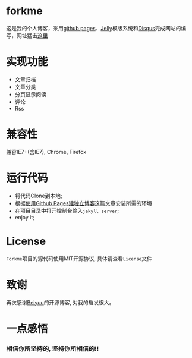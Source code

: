 forkme
==========
这是我的个人博客，采用[github pages](http://pages.github.com/)、[Jelly](https://github.com/mojombo/jekyll)模版系统和[Disqus](http://disqus.com/)完成网站的编写，网址猛击[这里](http://forkme.info)

实现功能
==========

* 文章归档
* 文章分类
* 分页显示阅读
* 评论
* Rss

兼容性
==========
兼容IE7+(含IE7), Chrome, Firefox

运行代码
===========

* 将代码Clone到本地;
* 根据[使用Github Pages建独立博客][]这篇文章安装所需的环境
* 在项目目录中打开控制台输入```jekyll server```;
* enjoy it;

License
============
```Forkme```项目的源代码使用MIT开源协议, 具体请查看```License```文件

致谢
============
再次感谢[Beiyuu](http://beiyuu.com)的开源博客, 对我的启发很大。

一点感悟
============

### 相信你所坚持的, 坚持你所相信的!!

[使用Github Pages建独立博客]: http://forkme.info/github-pages/